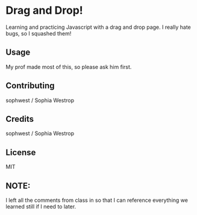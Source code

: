 # Drag and Drop!


Learning and practicing Javascript with a drag and drop page. I really hate bugs, so I squashed them!


## Usage


My prof made most of this, so please ask him first.


## Contributing


sophwest / Sophia Westrop


## Credits


sophwest / Sophia Westrop


## License


MIT

## NOTE:

I left all the comments from class in so that I can reference everything we learned still if I need to later.